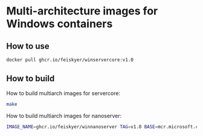 # Multi-architecture images for Windows containers

## How to use

```sh
docker pull ghcr.io/feiskyer/winservercore:v1.0
```

## How to build

How to build multiarch images for servercore:

```sh
make
```

How to build multiarch images for nanoserver:

```sh
IMAGE_NAME=ghcr.io/feiskyer/winnanoserver TAG=v1.0 BASE=mcr.microsoft.com/windows/nanoserver make
```
